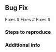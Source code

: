 <!--
If you publish this PR, you accept that you made your own tests, and that the program not only works, but also fixes the issue.
You should have the steps to being able to reproduce this bug, for us to check if it's truly a bug.
Please commit your contribution into the develop branch. Will be change if you don't do it.

Also, you accept that, if this Pull Request it's invalid in any way, will be discarded without receiving any response about it.
If you're not sure if it's a bug, please fill the question template on the issues templates.

You can now erase this warning, and complete the steps below. Cheers :D
-->

## Bug Fix

Fixes #
Fixes #
Fixes #

<!--- You should link every issue that's fixed with this PR --->

### Steps to reproduce

<!-- Please give details about how do you reach that behavior -->

### Additional info

<!-- Everything else that you think could be useful for us. ;D -->